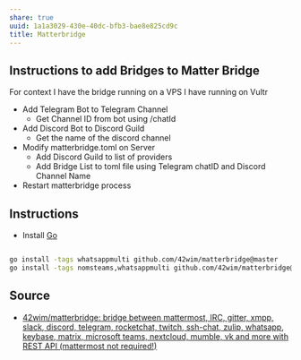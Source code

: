 ```yaml
---
share: true
uuid: 1a1a3029-430e-40dc-bfb3-bae8e825cd9c
title: Matterbridge
---
```

## Instructions to add Bridges to Matter Bridge

For context I have the bridge running on a VPS I have running on Vultr

* Add Telegram Bot to Telegram Channel
	* Get Channel ID from bot using /chatId
* Add Discord Bot to Discord Guild
	* Get the name of the discord channel
* Modify matterbridge.toml on Server
	* Add Discord Guild to list of providers
	* Add Bridge List to toml file using Telegram chatID and Discord Channel Name
* Restart matterbridge process


## Instructions

* Install [Go](/7900e06b-6a66-4a30-bdf7-7661c020e516)

``` bash

go install -tags whatsappmulti github.com/42wim/matterbridge@master
go install -tags nomsteams,whatsappmulti github.com/42wim/matterbridge@master

```

## Source

* [42wim/matterbridge: bridge between mattermost, IRC, gitter, xmpp, slack, discord, telegram, rocketchat, twitch, ssh-chat, zulip, whatsapp, keybase, matrix, microsoft teams, nextcloud, mumble, vk and more with REST API (mattermost not required!)](https://github.com/42wim/matterbridge)